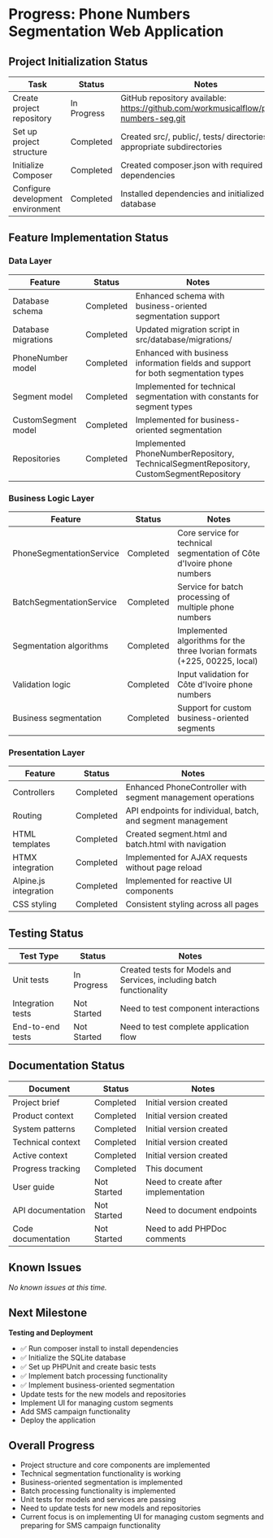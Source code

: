 # Progress: Phone Numbers Segmentation Web Application

## Project Initialization Status

| Task                              | Status      | Notes                                                                                 |
| --------------------------------- | ----------- | ------------------------------------------------------------------------------------- |
| Create project repository         | In Progress | GitHub repository available: https://github.com/workmusicalflow/phone-numbers-seg.git |
| Set up project structure          | Completed   | Created src/, public/, tests/ directories with appropriate subdirectories             |
| Initialize Composer               | Completed   | Created composer.json with required dependencies                                      |
| Configure development environment | Completed   | Installed dependencies and initialized the database                                   |

## Feature Implementation Status

### Data Layer

| Feature             | Status    | Notes                                                                                  |
| ------------------- | --------- | -------------------------------------------------------------------------------------- |
| Database schema     | Completed | Enhanced schema with business-oriented segmentation support                            |
| Database migrations | Completed | Updated migration script in src/database/migrations/                                   |
| PhoneNumber model   | Completed | Enhanced with business information fields and support for both segmentation types      |
| Segment model       | Completed | Implemented for technical segmentation with constants for segment types                |
| CustomSegment model | Completed | Implemented for business-oriented segmentation                                         |
| Repositories        | Completed | Implemented PhoneNumberRepository, TechnicalSegmentRepository, CustomSegmentRepository |

### Business Logic Layer

| Feature                  | Status    | Notes                                                                     |
| ------------------------ | --------- | ------------------------------------------------------------------------- |
| PhoneSegmentationService | Completed | Core service for technical segmentation of Côte d'Ivoire phone numbers    |
| BatchSegmentationService | Completed | Service for batch processing of multiple phone numbers                    |
| Segmentation algorithms  | Completed | Implemented algorithms for the three Ivorian formats (+225, 00225, local) |
| Validation logic         | Completed | Input validation for Côte d'Ivoire phone numbers                          |
| Business segmentation    | Completed | Support for custom business-oriented segments                             |

### Presentation Layer

| Feature               | Status    | Notes                                                       |
| --------------------- | --------- | ----------------------------------------------------------- |
| Controllers           | Completed | Enhanced PhoneController with segment management operations |
| Routing               | Completed | API endpoints for individual, batch, and segment management |
| HTML templates        | Completed | Created segment.html and batch.html with navigation         |
| HTMX integration      | Completed | Implemented for AJAX requests without page reload           |
| Alpine.js integration | Completed | Implemented for reactive UI components                      |
| CSS styling           | Completed | Consistent styling across all pages                         |

## Testing Status

| Test Type         | Status      | Notes                                                                |
| ----------------- | ----------- | -------------------------------------------------------------------- |
| Unit tests        | In Progress | Created tests for Models and Services, including batch functionality |
| Integration tests | Not Started | Need to test component interactions                                  |
| End-to-end tests  | Not Started | Need to test complete application flow                               |

## Documentation Status

| Document           | Status      | Notes                               |
| ------------------ | ----------- | ----------------------------------- |
| Project brief      | Completed   | Initial version created             |
| Product context    | Completed   | Initial version created             |
| System patterns    | Completed   | Initial version created             |
| Technical context  | Completed   | Initial version created             |
| Active context     | Completed   | Initial version created             |
| Progress tracking  | Completed   | This document                       |
| User guide         | Not Started | Need to create after implementation |
| API documentation  | Not Started | Need to document endpoints          |
| Code documentation | Not Started | Need to add PHPDoc comments         |

## Known Issues

_No known issues at this time._

## Next Milestone

**Testing and Deployment**

- ✅ Run composer install to install dependencies
- ✅ Initialize the SQLite database
- ✅ Set up PHPUnit and create basic tests
- ✅ Implement batch processing functionality
- ✅ Implement business-oriented segmentation
- Update tests for the new models and repositories
- Implement UI for managing custom segments
- Add SMS campaign functionality
- Deploy the application

## Overall Progress

- Project structure and core components are implemented
- Technical segmentation functionality is working
- Business-oriented segmentation is implemented
- Batch processing functionality is implemented
- Unit tests for models and services are passing
- Need to update tests for new models and repositories
- Current focus is on implementing UI for managing custom segments and preparing for SMS campaign functionality
